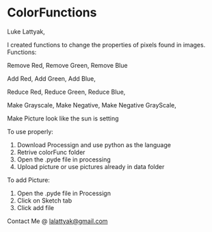 # ColorFunctions
Luke Lattyak, 

I created functions to change the properties of pixels found in images.
Functions:

Remove Red, 
Remove Green,
Remove Blue 

Add Red, 
Add Green,
Add Blue, 

Reduce Red,
Reduce Green,
Reduce Blue, 

Make Grayscale, 
Make Negative, 
Make Negative GrayScale, 

Make Picture look like the sun is setting

To use properly: 
1) Download Processign and use python as the language 
2) Retrive colorFunc folder
3) Open the .pyde file in processing 
4) Upload picture or use pictures already in data folder

To add Picture:
1. Open the .pyde file in Processign 
2. Click on Sketch tab 
3. Click add file 


Contact Me @ lalattyak@gmail.com
